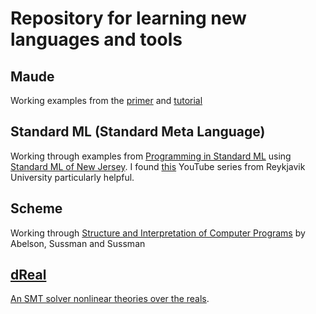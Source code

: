 Repository for learning new languages and tools
=

## Maude
Working examples from the [primer](http://maude.cs.uiuc.edu/primer/maude-primer.pdf) and [tutorial](http://maude.cs.uiuc.edu/maude1/tutorial/)

## Standard ML (Standard Meta Language)
Working through examples from [Programming in Standard ML](http://www.cs.cmu.edu/~rwh/isml/book.pdf) using
[Standard ML of New Jersey](https://www.smlnj.org/). I found [this](https://www.youtube.com/watch?v=2sqjUWGGzTo) YouTube series from Reykjavik University particularly helpful.

## Scheme
Working through [Structure and Interpretation of Computer Programs](https://mitpress.mit.edu/sicp/) by Abelson, Sussman and Sussman

## [dReal](http://dreal.github.io/)
[An SMT solver nonlinear theories over the reals](http://www.cs.cmu.edu/~sicung/papers/dReal.pdf).
